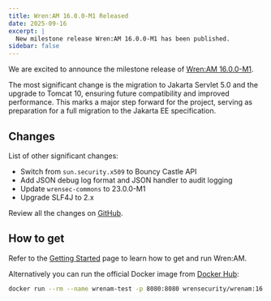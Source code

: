 ```yaml
---
title: Wren:AM 16.0.0-M1 Released
date: 2025-09-16
excerpt: |
  New milestone release Wren:AM 16.0.0-M1 has been published.
sidebar: false
---
```


<Post>

We are excited to announce the milestone release of [Wren:AM 16.0.0-M1](https://github.com/WrenSecurity/wrenam/releases/tag/16.0.0-M1).

The most significant change is the migration to Jakarta Servlet 5.0 and the upgrade to Tomcat 10, ensuring future compatibility and improved performance.
This marks a major step forward for the project, serving as preparation for a full migration to the Jakarta EE specification.

## Changes

List of other significant changes:

* Switch from `sun.security.x509` to Bouncy Castle API
* Add JSON debug log format and JSON handler to audit logging
* Update `wrensec-commons` to 23.0.0-M1
* Upgrade SLF4J to 2.x

Review all the changes on [GitHub](https://github.com/WrenSecurity/wrenam/releases/16.0.0-M1).

## How to get

Refer to the [Getting Started](https://docs.wrensecurity.org/wrenam/latest/getting-started.html) page to learn how to get and run Wren:AM.

Alternatively you can run the official Docker image from [Docker Hub](https://hub.docker.com/r/wrensecurity/wrenam):

```bash
docker run --rm --name wrenam-test -p 8080:8080 wrensecurity/wrenam:16.0.0-M1
```

</Post>
